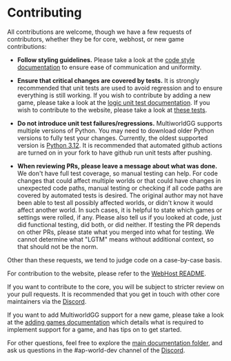 # Contributing

All contributions are welcome, though we have a few requests of contributors, whether they be for core, webhost, or new 
game contributions:

* **Follow styling guidelines.**
  Please take a look at the [code style documentation](/docs/style.md)
  to ensure ease of communication and uniformity.

* **Ensure that critical changes are covered by tests.**
  It is strongly recommended that unit tests are used to avoid regression and to ensure everything is still working.
  If you wish to contribute by adding a new game, please take a look at
  the [logic unit test documentation](/docs/tests.md).
  If you wish to contribute to the website, please take a look at [these tests](/test/webhost).

* **Do not introduce unit test failures/regressions.**
  MultiworldGG supports multiple versions of Python. You may need to download older Python versions to fully test
  your changes. Currently, the oldest supported version
  is [Python 3.12](https://www.python.org/downloads/release/python-31210/).
  It is recommended that automated github actions are turned on in your fork to have github run unit tests after
  pushing.

* **When reviewing PRs, please leave a message about what was done.**
  We don't have full test coverage, so manual testing can help.
  For code changes that could affect multiple worlds or that could have changes in unexpected code paths, manual testing
  or checking if all code paths are covered by automated tests is desired. The original author may not have been able
  to test all possibly affected worlds, or didn't know it would affect another world. In such cases, it is helpful to
  state which games or settings were rolled, if any.
  Please also tell us if you looked at code, just did functional testing, did both, or did neither.
  If testing the PR depends on other PRs, please state what you merged into what for testing.
  We cannot determine what "LGTM" means without additional context, so that should not be the norm.

Other than these requests, we tend to judge code on a case-by-case basis.

For contribution to the website, please refer to the [WebHost README](/WebHostLib/README.md).

If you want to contribute to the core, you will be subject to stricter review on your pull requests. It is recommended
that you get in touch with other core maintainers via the [Discord](https://multiworld.gg/discord).

If you want to add MultiworldGG support for a new game, please take a look at
the [adding games documentation](/docs/adding%20games.md)
which details what is required to implement support for a game, and has tips on to get started.

For other questions, feel free to explore the [main documentation folder](/docs), and ask us questions in the
#ap-world-dev channel of the [Discord](https://multiworld.gg/discord).

